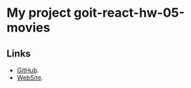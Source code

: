 # My project goit-react-hw-05-movies


## Links

- [GitHub](https://github.com/NikolayLemehov/goit-react-hw-05-movies).
- [WebSite](https://mykola-leimiekhov-goit-react-hw-05-movies.netlify.app/).
